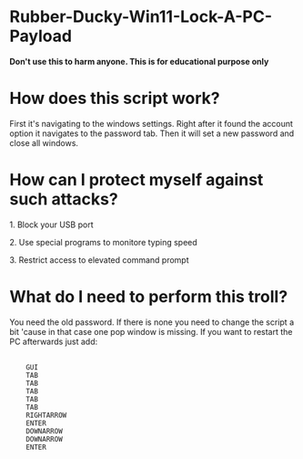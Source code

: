 # Rubber-Ducky-Win11-Lock-A-PC-Payload  
<b>Don't use this to harm anyone. This is for educational purpose only</b>  

<h1>How does this script work?</h1>
First it's navigating to the windows settings. Right after it found the account option it navigates to the password tab. Then it will set a new password and close all windows.

<h1>How can I protect myself against such attacks?</h1>
<p>1. Block your USB port</p>
<p>2. Use special programs to monitore typing speed</p>
<p>3. Restrict access to elevated command prompt</p>

<h1>What do I need to perform this troll?</h1>
You need the old password. If there is none you need to change the script a bit 'cause in that case one pop window is missing.  
If you want to restart the PC afterwards just add:  

<pre>
  <code>
    GUI
    TAB
    TAB
    TAB
    TAB
    TAB
    RIGHTARROW
    ENTER
    DOWNARROW
    DOWNARROW
    ENTER
  </code>
</pre>
